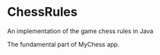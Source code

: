 # ChessRules
An implementation of the game chess rules in Java

The fundamental part of MyChess app.
